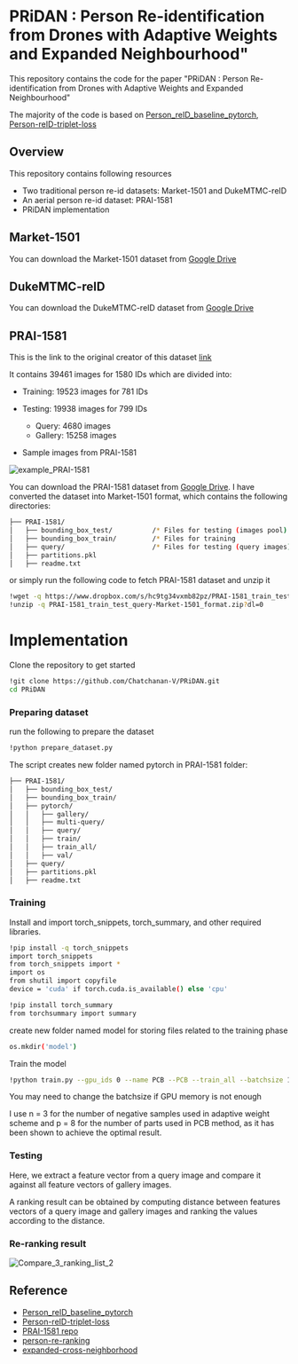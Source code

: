 # PRiDAN : Person Re-identification from Drones with Adaptive Weights and Expanded Neighbourhood"
This repository contains the code for the paper "PRiDAN : Person Re-identification from Drones with Adaptive Weights and Expanded Neighbourhood"

The majority of the code is based on [Person_reID_baseline_pytorch](https://github.com/layumi/Person_reID_baseline_pytorch), [Person-reID-triplet-loss](https://github.com/layumi/Person-reID-triplet-loss)

## Overview
This repository contains following resources
- Two traditional person re-id datasets: Market-1501 and DukeMTMC-reID
- An aerial person re-id dataset: PRAI-1581
- PRiDAN implementation

## Market-1501
You can download the Market-1501 dataset from [Google Drive](https://drive.google.com/file/d/1_KwUvfhI-6iqNj2ZUBDJYBEcWYK7gv0L/view?usp=sharing)

## DukeMTMC-reID
You can download the DukeMTMC-reID dataset from [Google Drive](https://drive.google.com/file/d/1_iqu_Q0GtKU7e3r1VjhpcbNfGffADxdU/view?usp=sharing)
## PRAI-1581
This is the link to the original creator of this dataset [link](https://github.com/stormyoung/PRAI-1581)

It contains 39461 images for 1580 IDs which are divided into:
- Training: 19523 images for 781 IDs 
- Testing: 19938 images for 799 IDs 
  - Query: 4680 images
  - Gallery: 15258 images

- Sample images from PRAI-1581

![example_PRAI-1581](https://user-images.githubusercontent.com/94464876/149623340-10bda2ef-cbd4-4f2a-8ca4-229cac8f9903.png)
  
You can download the PRAI-1581 dataset from [Google Drive](https://drive.google.com/file/d/168UcmbW1twnq7F8BB_FtvPzCKiCLAMIp/view?usp=sharing).
I have converted the dataset into Market-1501 format, which contains the following directories:
```bash 
├── PRAI-1581/
│   ├── bounding_box_test/          /* Files for testing (images pool)
│   ├── bounding_box_train/         /* Files for training 
│   ├── query/                      /* Files for testing (query images)
│   ├── partitions.pkl 
│   ├── readme.txt
```
or simply run the following code to fetch PRAI-1581 dataset and unzip it
```bash 
!wget -q https://www.dropbox.com/s/hc9tg34vxmb82pz/PRAI-1581_train_test_query-Market-1501_format.zip?dl=0
!unzip -q PRAI-1581_train_test_query-Market-1501_format.zip?dl=0
```
# Implementation
Clone the repository to get started
```bash 
!git clone https://github.com/Chatchanan-V/PRiDAN.git
cd PRiDAN
```
### Preparing dataset
run the following to prepare the dataset 
```bash 
!python prepare_dataset.py
```
The script creates new folder named pytorch in PRAI-1581 folder:
```bash 
├── PRAI-1581/
│   ├── bounding_box_test/        
│   ├── bounding_box_train/     
│   ├── pytorch/  
│   │   ├── gallery/   
│   │   ├── multi-query/   
│   │   ├── query/   
│   │   ├── train/   
│   │   ├── train_all/   
│   │   ├── val/   
│   ├── query/                     
│   ├── partitions.pkl 
│   ├── readme.txt
```

### Training
Install and import torch_snippets, torch_summary, and other required libraries.
```bash 
!pip install -q torch_snippets
import torch_snippets
from torch_snippets import *
import os 
from shutil import copyfile
device = 'cuda' if torch.cuda.is_available() else 'cpu'

!pip install torch_summary
from torchsummary import summary
```

create new folder named model for storing files related to the training phase
```bash
os.mkdir('model')
```

Train the model
```bash
!python train.py --gpu_ids 0 --name PCB --PCB --train_all --batchsize 16 --margin 0.3 --lr 0.01 --alpha 0.0 --data_dir ../PRAI-1581/pytorch
```

You may need to change the batchsize if GPU memory is not enough

I use n = 3 for the number of negative samples used in adaptive weight scheme and p = 8 for the number of parts used in PCB method, as it has been shown to achieve the optimal result.

### Testing
Here, we extract a feature vector from a query image and compare it against all feature vectors of gallery images.

A ranking result can be obtained by computing distance between features vectors of a query image and gallery images and ranking the values according to the distance. 

### Re-ranking result
![Compare_3_ranking_list_2](https://user-images.githubusercontent.com/94464876/149622359-cec64dd0-8ca9-4ede-bf54-268aedb89d3a.png)

<!-- ### Visualization -->

## Reference
- [Person_reID_baseline_pytorch](https://github.com/layumi/Person_reID_baseline_pytorch)
- [Person-reID-triplet-loss](https://github.com/layumi/Person-reID-triplet-loss)
- [PRAI-1581 repo](https://github.com/stormyoung/PRAI-1581)
- [person-re-ranking](https://github.com/zhunzhong07/person-re-ranking)
- [expanded-cross-neighborhood](https://github.com/pse-ecn/expanded-cross-neighborhood)
